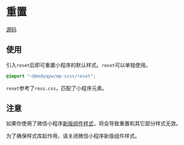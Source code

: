 # 重置

[源码](https://github.com/MillCloud/mp-scss/blob/main/reset/index.scss)

## 使用

引入`reset`后即可重置小程序的默认样式。`reset`可以单独使用。

```scss
@import "~@modyqyw/mp-scss/reset";
```

`reset`参考了`ress.css`，匹配了小程序元素。

## 注意

如果你使用了微信小程序[新版组件样式](https://developers.weixin.qq.com/miniprogram/dev/reference/configuration/app.html#style)，将会导致重置和其它部分样式无效。

为了确保样式库起作用，请关闭微信小程序新版组件样式。
